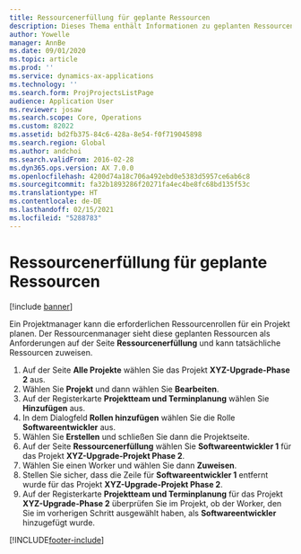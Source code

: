 ```yaml
---
title: Ressourcenerfüllung für geplante Ressourcen
description: Dieses Thema enthält Informationen zu geplanten Ressourcen für ein Projekt.
author: Yowelle
manager: AnnBe
ms.date: 09/01/2020
ms.topic: article
ms.prod: ''
ms.service: dynamics-ax-applications
ms.technology: ''
ms.search.form: ProjProjectsListPage
audience: Application User
ms.reviewer: josaw
ms.search.scope: Core, Operations
ms.custom: 82022
ms.assetid: bd2fb375-84c6-428a-8e54-f0f719045898
ms.search.region: Global
ms.author: andchoi
ms.search.validFrom: 2016-02-28
ms.dyn365.ops.version: AX 7.0.0
ms.openlocfilehash: 4200d74a18c706a492ebd0e5383d5957ce6ab6c8
ms.sourcegitcommit: fa32b1893286f20271fa4ec4be8fc68bd135f53c
ms.translationtype: HT
ms.contentlocale: de-DE
ms.lasthandoff: 02/15/2021
ms.locfileid: "5288783"
---
```

# <a name="resource-fulfillment-for-planned-resources"></a>Ressourcenerfüllung für geplante Ressourcen

[!include [banner](../includes/banner.md)]

Ein Projektmanager kann die erforderlichen Ressourcenrollen für ein Projekt planen. Der Ressourcenmanager sieht diese geplanten Ressourcen als Anforderungen auf der Seite **Ressourcenerfüllung** und kann tatsächliche Ressourcen zuweisen.

1. Auf der Seite **Alle Projekte** wählen Sie das Projekt **XYZ-Upgrade-Phase 2** aus.
2. Wählen Sie **Projekt** und dann wählen Sie **Bearbeiten**.
3. Auf der Registerkarte **Projektteam und Terminplanung** wählen Sie **Hinzufügen** aus.
4. In dem Dialogfeld **Rollen hinzufügen** wählen Sie die Rolle **Softwareentwickler** aus.
5. Wählen Sie **Erstellen** und schließen Sie dann die Projektseite.
6. Auf der Seite **Ressourcenerfüllung** wählen Sie **Softwareentwickler 1** für das Projekt **XYZ-Upgrade-Projekt Phase 2**.
7. Wählen Sie einen Worker und wählen Sie dann **Zuweisen**.
8. Stellen Sie sicher, dass die Zeile für **Softwareentwickler 1** entfernt wurde für das Projekt **XYZ-Upgrade-Projekt Phase 2**.
9. Auf der Registerkarte **Projektteam und Terminplanung** für das Projekt **XYZ-Upgrade-Phase 2** überprüfen Sie im Projekt, ob der Worker, den Sie im vorherigen Schritt ausgewählt haben, als **Softwareentwickler** hinzugefügt wurde.


[!INCLUDE[footer-include](../includes/footer-banner.md)]